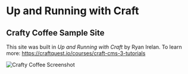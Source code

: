 # Up and Running with Craft
## Crafty Coffee Sample Site

This site was built in _Up and Running with Craft_ by Ryan Irelan.
To learn more: https://craftquest.io/courses/craft-cms-3-tutorials

![Crafty Coffee Screenshot]([https://gitlab.com/craft-cms-training/crafty-coffee-cms/-/raw/2020/web/images/crafty-coffee-screenshot.png)

